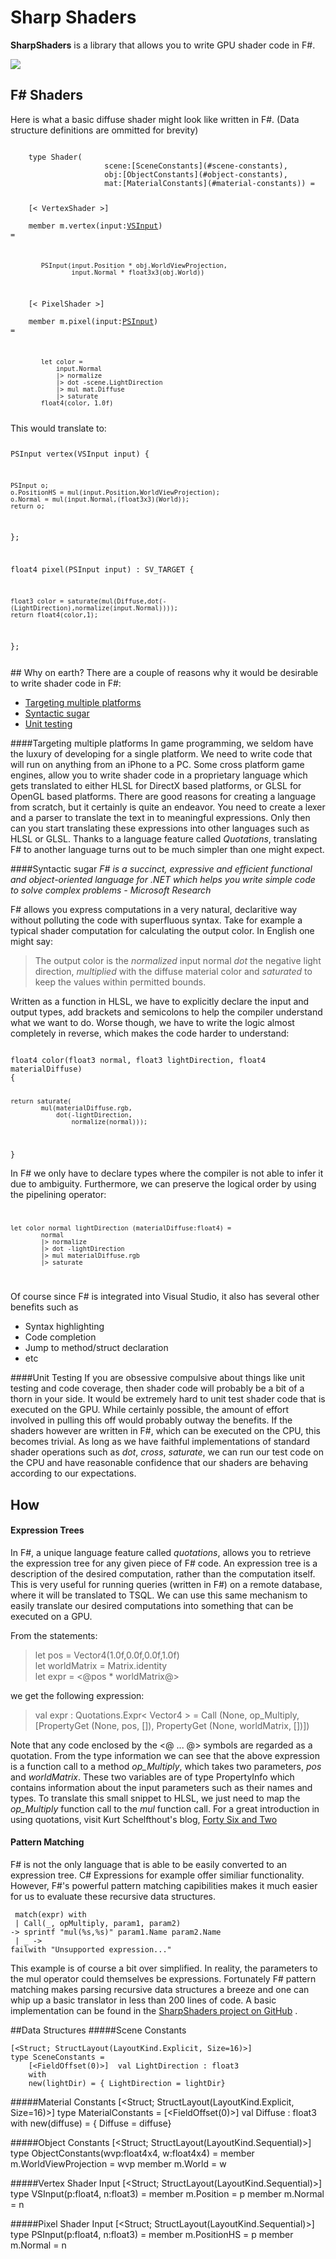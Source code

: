 # Sharp Shaders #

**SharpShaders** is a library that allows you to write GPU shader code in F#. 

<img src="Golfball.jpg"/>

## F# Shaders
Here is what a basic diffuse shader might look like written in F#. (Data structure definitions are ommitted for brevity)

<code>
    type Shader(  
 				&nbsp;&nbsp;&nbsp;&nbsp;&nbsp;scene:[SceneConstants](#scene-constants),  
                &nbsp;&nbsp;&nbsp;&nbsp;&nbsp;obj:[ObjectConstants](#object-constants),  
                &nbsp;&nbsp;&nbsp;&nbsp;&nbsp;mat:[MaterialConstants](#material-constants)) =  

&nbsp;&nbsp;&nbsp;&nbsp;[< VertexShader >]  
&nbsp;&nbsp;&nbsp;&nbsp;member m.vertex(input:[VSInput](#vertex-shader-input)) =
  
            PSInput(input.Position * obj.WorldViewProjection,  
                    input.Normal * float3x3(obj.World))    

&nbsp;&nbsp;&nbsp;&nbsp;[< PixelShader >]  
&nbsp;&nbsp;&nbsp;&nbsp;member m.pixel(input:[PSInput](#pixel-shader-input)) =

            let color = 
                input.Normal 
                |> normalize
                |> dot -scene.LightDirection
                |> mul mat.Diffuse
				|> saturate
            float4(color, 1.0f)

</code>
This would translate to:
<code>


PSInput vertex(VSInput input)
{

	PSInput o;
    o.PositionHS = mul(input.Position,WorldViewProjection);
	o.Normal = mul(input.Normal,(float3x3)(World));
    return o;
};

float4 pixel(PSInput input) : SV_TARGET
{

	float3 color = saturate(mul(Diffuse,dot(-(LightDirection),normalize(input.Normal))));  
	return float4(color,1);
};

</code>
## Why on earth?
There are a couple of reasons why it would be desirable to write shader code in F#:

- [Targeting multiple platforms](#targeting-multiple-platforms)
- [Syntactic sugar](#syntactic-sugar)
- [Unit testing](#unit-testing)

####Targeting multiple platforms
In game programming, we seldom have the luxury of developing for a single platform. We need to write code that will run on anything from an iPhone to a PC. Some cross platform game engines, allow you to write shader code in a proprietary language which gets translated to either HLSL for DirectX based platforms, or GLSL for OpenGL based platforms. There are good reasons for creating a language from scratch, but it certainly is quite an endeavor. You need to create a lexer and a parser to translate the text in to meaningful expressions. Only then can you start translating these expressions into other languages such as HLSL or GLSL. Thanks to a language feature called *Quotations*, translating F# to another language turns out to be much simpler than one might expect.

####Syntactic sugar
*F# is a succinct, expressive and efficient functional and object-oriented language for .NET which helps you write simple code to solve complex problems - Microsoft Research*

F# allows you express computations in a very natural, declaritive way without polluting the code with superfluous syntax. Take for example a typical shader computation for calculating the output color. In English one might say:  
>The output color is the *normalized* input normal *dot* the negative light direction, *multiplied* with the diffuse material color and *saturated* to keep the values within permitted bounds. 

Written as a function in HLSL, we have to explicitly declare the input and output types, add brackets and semicolons to help the compiler understand what we want to do. Worse though, we have to write the logic almost completely in reverse, which makes the code harder to understand:  

<code>
float4 color(float3 normal, float3 lightDirection, float4 materialDiffuse)
{

	return saturate(
			mul(materialDiffuse.rgb, 
				dot(-lightDirection, 
					normalize(normal)));
}
</code>  

In F# we only have to declare types where the compiler is not able to infer it due to ambiguity. Furthermore, we can preserve the logical order by using the pipelining operator:
<code>

    let color normal lightDirection (materialDiffuse:float4) =  
            normal   
            |> normalize  
            |> dot -lightDirection
            |> mul materialDiffuse.rgb
            |> saturate
</code> 

Of course since F# is integrated into Visual Studio, it also has several other benefits such as  

- Syntax highlighting
- Code completion
- Jump to method/struct declaration
- etc
 
####Unit Testing
If you are obsessive compulsive about things like unit testing and code coverage, then shader code will probably be a bit of a thorn in your side. It would be extremely hard to unit test shader code that is executed on the GPU. While certainly possible, the amount of effort involved in pulling this off would probably outway the benefits. If the shaders however are written in F#, which can be executed on the CPU, this becomes trivial. As long as we have faithful implementations of standard shader operations such as *dot*, *cross*, *saturate*, we can run our test code on the CPU and have reasonable confidence that our shaders are behaving according to our expectations.

	
## How
#### Expression Trees
In F#, a unique language feature called *quotations*, allows you to retrieve the expression tree for any given piece of F# code. An expression tree is a description of the desired computation, rather than the computation itself. This is very useful for running queries (written in F#) on a remote database, where it will be translated to TSQL. We can use this same mechanism to easily translate our desired computations into something that can be executed on a GPU.

From the statements:
> let pos = Vector4(1.0f,0.0f,0.0f,1.0f)<br>
let worldMatrix = Matrix.identity<br>
 let expr = <@pos * worldMatrix@>

we get the following expression:

> val expr : Quotations.Expr< Vector4 > =
  Call (None, op_Multiply, [PropertyGet (None, pos, []), PropertyGet (None, worldMatrix, [])])

Note that any code enclosed by the <@ ... @> symbols are regarded as a quotation. From the type information we can see that the above expression is a function call to a method *op_Multiply*, which takes two parameters, *pos* and *worldMatrix*. These two variables are of type PropertyInfo which contains information about the input parameters such as their names and types.
To translate this small snippet to HLSL, we just need to map the *op_Multiply* function call to the *mul* function call. For a great introduction in using quotations, visit Kurt Schelfthout's blog, [Forty Six and Two](http://fortysix-and-two.blogspot.ca/2009/06/traversing-and-transforming-f.html)

#### Pattern Matching
F# is not the only language that is able to be easily converted to an expression tree. C# Expressions for example offer similiar functionality. However, F#'s powerful pattern matching capibilities makes it much easier for us to evaluate these recursive data structures.

<code> match(expr) with<br>
| Call(_, opMultiply, param1, param2) -> sprintf "mul(%s,%s)" param1.Name param2.Name<br>
| _ -> failwith "Unsupported expression..."
</code>

This example is of course a bit over simplified. In reality, the parameters to the mul operator could themselves be expressions. Fortunately F# pattern matching makes parsing recursive data structures a breeze and one can whip up a basic translator in less than 200 lines of code. A basic implementation can be found in the [SharpShaders project on GitHub](http://example.com/ "Title") .

##Data Structures
#####Scene Constants

	[<Struct; StructLayout(LayoutKind.Explicit, Size=16)>]
    type SceneConstants =
        [<FieldOffset(0)>]  val LightDirection : float3
        with
        new(lightDir) = { LightDirection = lightDir}

#####Material Constants
    [<Struct; StructLayout(LayoutKind.Explicit, Size=16)>]
    type MaterialConstants =
        [<FieldOffset(0)>]  val Diffuse : float3
        with
        new(diffuse) = { Diffuse = diffuse}

#####Object Constants
    [<Struct; StructLayout(LayoutKind.Sequential)>]
    type ObjectConstants(wvp:float4x4, w:float4x4) =
        member m.WorldViewProjection = wvp
        member m.World = w

#####Vertex Shader Input
    [<Struct; StructLayout(LayoutKind.Sequential)>]
    type VSInput(p:float4, n:float3) =
        member m.Position = p
        member m.Normal = n

#####Pixel Shader Input
    [<Struct; StructLayout(LayoutKind.Sequential)>]
    type PSInput(p:float4, n:float3) =
        member m.PositionHS = p
        member m.Normal = n
</code>